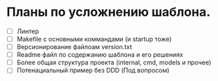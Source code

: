 # Планы по усложнению шаблона.

- [ ] Линтер
- [ ] Makefile с основными коммандами (и startup тоже)
- [ ] Версионирование файлоам version.txt
- [ ] Readme файл по содержанию шаблона и его решениях
- [ ] Более общая структура проекта (internal, cmd, models и прочее)
- [ ] Потенациальный пример без DDD (Под вопросом)